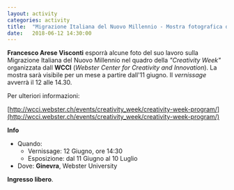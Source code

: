 ```yaml
---
layout: activity
categories: activity
title:  "Migrazione Italiana del Nuovo Millennio - Mostra fotografica di Francesco Arese Visconti"
date:   2018-06-12 14:30:00
---
```


**Francesco Arese Visconti** esporrà alcune foto del suo lavoro sulla Migrazione Italiana del Nuovo Millennio nel quadro della _"Creativity Week"_ organizzata dall **WCCI** (_Webster Center for Creativity and Innovation_). La mostra sarà visibile per un mese a partire dall'11 giugno. Il _vernissage_ avverrà il 12 alle 14.30.

Per ulteriori informazioni:

[http://wcci.webster.ch/events/creativity_week/creativity-week-program/](http://wcci.webster.ch/events/creativity_week/creativity-week-program/)

**Info**

- Quando:
  - Vernissage: 12 Giugno, ore 14:30
  - Esposizione: dal 11 Giugno al 10 Luglio
- Dove: **Ginevra**, Webster University

**Ingresso libero**.
